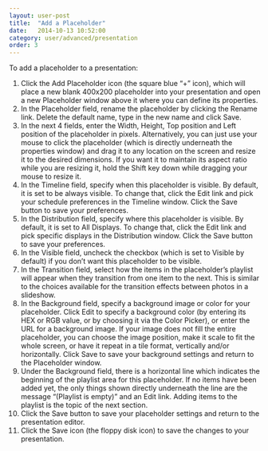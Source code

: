 ```yaml
---
layout: user-post
title:  "Add a Placeholder"
date:   2014-10-13 10:52:00
category: user/advanced/presentation
order: 3
---
```


To add a placeholder to a presentation:

1. Click the Add Placeholder icon (the square blue “+” icon), which will place a new blank 400x200 placeholder into your presentation and open a new Placeholder window above it where you can define its properties.
2. In the Placeholder field, rename the placeholder by clicking the Rename link.  Delete the default name, type in the new name and click Save.
3. In the next 4 fields, enter the Width, Height, Top position and Left position of the placeholder in pixels.  Alternatively, you can just use your mouse to click the placeholder (which is directly underneath the properties window) and drag it to any location on the screen and resize it to the desired dimensions.  If you want it to maintain its aspect ratio while you are resizing it, hold the Shift key down while dragging your mouse to resize it.
4. In the Timeline field, specify when this placeholder is visible.  By default, it is set to be always visible.  To change that, click the Edit link and pick your schedule preferences in the Timeline window.  Click the Save button to save your preferences.
5. In the Distribution field, specify where this placeholder is visible.  By default, it is set to All Displays.  To change that, click the Edit link and pick specific displays in the Distribution window.  Click the Save button to save your preferences.
6. In the Visible field, uncheck the checkbox (which is set to Visible by default) if you don’t want this placeholder to be visible.
7.  In the Transition field, select how the items in the placeholder’s playlist will appear when they transition from one item to the next.  This is similar to the choices available for the transition effects between photos in a slideshow.
8. In the Background field, specify a background image or color for your placeholder.  Click Edit to specify a background color (by entering its HEX or RGB value, or by choosing it via the Color Picker), or enter the URL for a background image.  If your image does not fill the entire placeholder, you can choose the image position, make it scale to fit the whole screen, or have it repeat in a tile format, vertically and/or horizontally.  Click Save to save your background settings and return to the Placeholder window.
9. Under the Background field, there is a horizontal line which indicates the beginning of the playlist area for this placeholder.  If no items have been added yet, the only things shown directly underneath the line are the message “(Playlist is empty)” and an Edit link.  Adding items to the playlist is the topic of the next section.
10. Click the Save button to save your placeholder settings and return to the presentation editor.
11. Click the Save icon (the floppy disk icon) to save the changes to your presentation.
